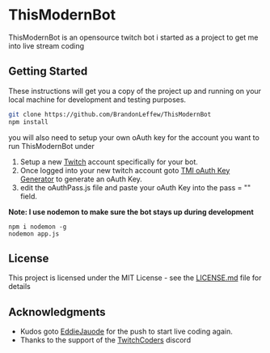 # ThisModernBot

ThisModernBot is an opensource twitch bot i started as a project to get me into live stream coding

## Getting Started

These instructions will get you a copy of the project up and running on your local machine for development and testing purposes.

```BASH
git clone https://github.com/BrandonLeffew/ThisModernBot
npm install
```

you will also need to setup your own oAuth key for the account you want to run ThisModernBot under
1. Setup a new [Twitch](twitch.tv/signup) account specifically for your bot.
2. Once logged into your new twitch account goto [TMI oAuth Key Generator](https://twitchapps.com/tmi/) to generate an oAuth Key.
3. edit the oAuthPass.js file and paste your oAuth Key into the pass = "" field.

**Note: I use nodemon to make sure the bot stays up during development**

```
npm i nodemon -g
nodemon app.js
```

## License

This project is licensed under the MIT License - see the [LICENSE.md](LICENSE.md) file for details

## Acknowledgments

* Kudos goto [EddieJauode](https://github.com/eddiejaoude) for the push to start live coding again.
* Thanks to the support of the [TwitchCoders](https://discord.gg/8ffWxjk) discord
